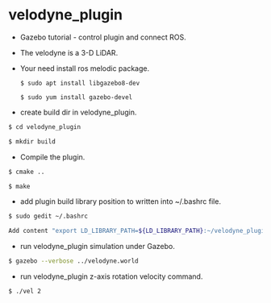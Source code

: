 # velodyne_plugin
- Gazebo tutorial - control plugin and connect ROS.

- The velodyne is a 3-D LiDAR.

- Your need install ros melodic package.

  ``` $ sudo apt install libgazebo8-dev ```

  ``` $ sudo yum install gazebo-devel ```

- create build dir in velodyne_plugin.

``` bash
$ cd velodyne_plugin
```

``` bash
$ mkdir build
```

- Compile the plugin.

``` bash
$ cmake ..
```

``` bash
$ make
```

- add plugin build library position to written into ~/.bashrc file.

``` bash
$ sudo gedit ~/.bashrc
```

``` bash
Add content "export LD_LIBRARY_PATH=${LD_LIBRARY_PATH}:~/velodyne_plugin/build" into ~/.bashrc file.
```

- run velodyne_plugin simulation under Gazebo.

``` bash
$ gazebo --verbose ../velodyne.world
```

- run velodyne_plugin z-axis rotation velocity command.

``` bash
$ ./vel 2
```
